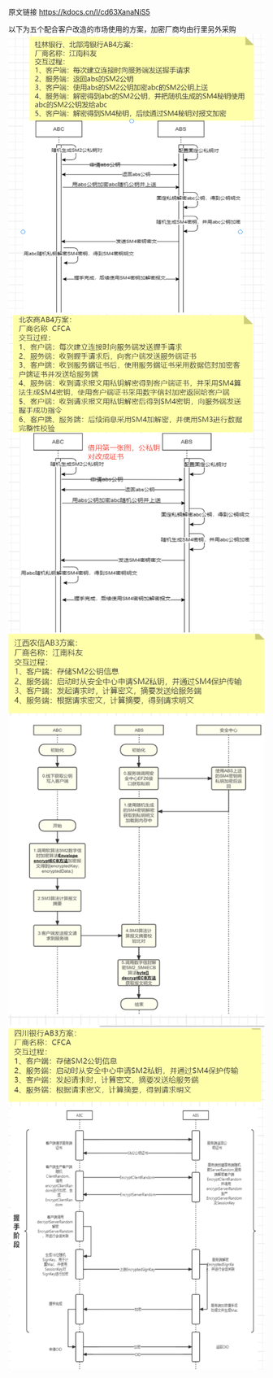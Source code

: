 原文链接
https://kdocs.cn/l/cd63XanaNiS5 

以下为五个配合客户改造的市场使用的方案，加密厂商均由行里另外采购
![enter image description here](../../images/平台/国密改造/04-AB在市场配合其他厂商改造方案/1.png)
![enter image description here](../../images/平台/国密改造/04-AB在市场配合其他厂商改造方案/2.png)
![enter image description here](../../images/平台/国密改造/04-AB在市场配合其他厂商改造方案/3.png)
![enter image description here](../../images/平台/国密改造/04-AB在市场配合其他厂商改造方案/4.png)